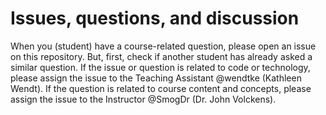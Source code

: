 # Issues, questions, and discussion

When you (student) have a course-related question, please open an issue on this repository. But, first, check if another student has already asked a similar question. If the issue or question is related to code or technology, please assign the issue to the Teaching Assistant @wendtke (Kathleen Wendt). If the question is related to course content and concepts, please assign the issue to the Instructor @SmogDr (Dr. John Volckens).

